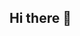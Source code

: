 ## Hi there 👋

<!--
**Austin-rgb/Austin-rgb** is a ✨ _special_ ✨ repository because its `README.md` (this file) appears on your GitHub profile.

Here are some ideas to get you started:

- 🔭 I’m currently working on peitrak payment platform 
- 🌱 I’m currently learning gpt transformers
- 👯 I’m looking to collaborate on machine learning projects 
- 🤔 I’m looking for help with reinforcement learning 
- 💬 Ask me about ...
- 📫 How to reach me: ...
- 😄 Pronouns: ...
- ⚡ Fun fact: ...
-->

